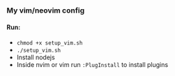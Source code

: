 ### My vim/neovim config
#### Run:
- `chmod +x setup_vim.sh`
- `./setup_vim.sh`
- Install nodejs
- Inside nvim or vim run `:PlugInstall` to install plugins
